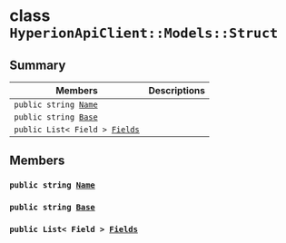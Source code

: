 # class `HyperionApiClient::Models::Struct` 

## Summary

 Members                        | Descriptions                                
--------------------------------|---------------------------------------------
`public string `[`Name`](#class_hyperion_api_client_1_1_models_1_1_struct_1a7ee9065718e6628dc7791b756fa6c0f9) | 
`public string `[`Base`](#class_hyperion_api_client_1_1_models_1_1_struct_1a8e70df439a79507a2e3a5dcfe1a4d11d) | 
`public List< Field > `[`Fields`](#class_hyperion_api_client_1_1_models_1_1_struct_1ac6e92dbbe28ecc6336ea2dd5e140a9a7) | 

## Members

### `public string `[`Name`](#class_hyperion_api_client_1_1_models_1_1_struct_1a7ee9065718e6628dc7791b756fa6c0f9) 

### `public string `[`Base`](#class_hyperion_api_client_1_1_models_1_1_struct_1a8e70df439a79507a2e3a5dcfe1a4d11d) 

### `public List< Field > `[`Fields`](#class_hyperion_api_client_1_1_models_1_1_struct_1ac6e92dbbe28ecc6336ea2dd5e140a9a7) 

